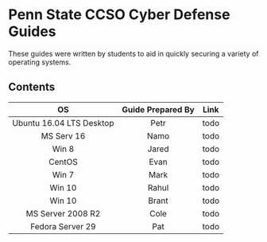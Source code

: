 # Penn State CCSO Cyber Defense Guides

These guides were written by students to aid in quickly securing a variety of operating systems.

## Contents

**OS**|**Guide Prepared By**|**Link**
:-----:|:-----:|:-----:
Ubuntu 16.04 LTS Desktop|Petr|todo
MS Serv 16|Namo|todo
Win 8|Jared|todo
CentOS|Evan|todo
Win 7|Mark|todo
Win 10|Rahul|todo
Win 10|Brant|todo
MS Server 2008 R2|Cole|todo
Fedora Server 29|Pat|todo